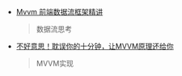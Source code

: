 * [Mvvm 前端数据流框架精讲](https://zhuanlan.zhihu.com/p/35211052)
    > 数据流思考
* [不好意思！耽误你的十分钟，让MVVM原理还给你](https://mp.weixin.qq.com/s/uhahI78U9-qbjrjAT2WZmA) 
    > MVVM实现